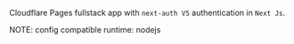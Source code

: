 Cloudflare Pages fullstack app with `next-auth V5` authentication  in `Next Js`.

NOTE:
config compatible runtime: nodejs
